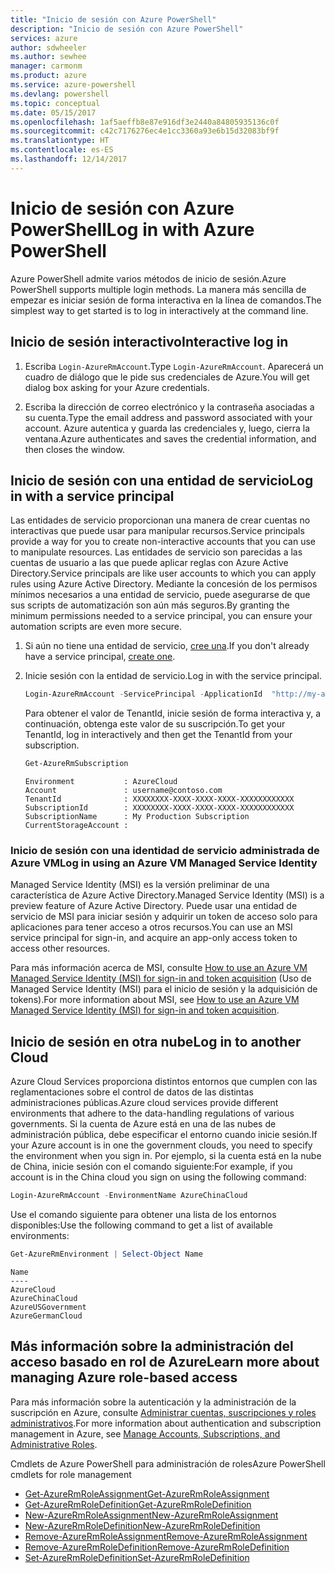 ```yaml
---
title: "Inicio de sesión con Azure PowerShell"
description: "Inicio de sesión con Azure PowerShell"
services: azure
author: sdwheeler
ms.author: sewhee
manager: carmonm
ms.product: azure
ms.service: azure-powershell
ms.devlang: powershell
ms.topic: conceptual
ms.date: 05/15/2017
ms.openlocfilehash: 1af5aeffb8e87e916df3e2440a84805935136c0f
ms.sourcegitcommit: c42c7176276ec4e1cc3360a93e6b15d32083bf9f
ms.translationtype: HT
ms.contentlocale: es-ES
ms.lasthandoff: 12/14/2017
---
```

# <a name="log-in-with-azure-powershell"></a><span data-ttu-id="88704-103">Inicio de sesión con Azure PowerShell</span><span class="sxs-lookup"><span data-stu-id="88704-103">Log in with Azure PowerShell</span></span>

<span data-ttu-id="88704-104">Azure PowerShell admite varios métodos de inicio de sesión.</span><span class="sxs-lookup"><span data-stu-id="88704-104">Azure PowerShell supports multiple login methods.</span></span> <span data-ttu-id="88704-105">La manera más sencilla de empezar es iniciar sesión de forma interactiva en la línea de comandos.</span><span class="sxs-lookup"><span data-stu-id="88704-105">The simplest way to get started is to log in interactively at the command line.</span></span>

## <a name="interactive-log-in"></a><span data-ttu-id="88704-106">Inicio de sesión interactivo</span><span class="sxs-lookup"><span data-stu-id="88704-106">Interactive log in</span></span>

1. <span data-ttu-id="88704-107">Escriba `Login-AzureRmAccount`.</span><span class="sxs-lookup"><span data-stu-id="88704-107">Type `Login-AzureRmAccount`.</span></span> <span data-ttu-id="88704-108">Aparecerá un cuadro de diálogo que le pide sus credenciales de Azure.</span><span class="sxs-lookup"><span data-stu-id="88704-108">You will get dialog box asking for your Azure credentials.</span></span>

2. <span data-ttu-id="88704-109">Escriba la dirección de correo electrónico y la contraseña asociadas a su cuenta.</span><span class="sxs-lookup"><span data-stu-id="88704-109">Type the email address and password associated with your account.</span></span> <span data-ttu-id="88704-110">Azure autentica y guarda las credenciales y, luego, cierra la ventana.</span><span class="sxs-lookup"><span data-stu-id="88704-110">Azure authenticates and saves the credential information, and then closes the window.</span></span>

## <a name="log-in-with-a-service-principal"></a><span data-ttu-id="88704-111">Inicio de sesión con una entidad de servicio</span><span class="sxs-lookup"><span data-stu-id="88704-111">Log in with a service principal</span></span>

<span data-ttu-id="88704-112">Las entidades de servicio proporcionan una manera de crear cuentas no interactivas que puede usar para manipular recursos.</span><span class="sxs-lookup"><span data-stu-id="88704-112">Service principals provide a way for you to create non-interactive accounts that you can use to manipulate resources.</span></span> <span data-ttu-id="88704-113">Las entidades de servicio son parecidas a las cuentas de usuario a las que puede aplicar reglas con Azure Active Directory.</span><span class="sxs-lookup"><span data-stu-id="88704-113">Service principals are like user accounts to which you can apply rules using Azure Active Directory.</span></span> <span data-ttu-id="88704-114">Mediante la concesión de los permisos mínimos necesarios a una entidad de servicio, puede asegurarse de que sus scripts de automatización son aún más seguros.</span><span class="sxs-lookup"><span data-stu-id="88704-114">By granting the minimum permissions needed to a service principal, you can ensure your automation scripts are even more secure.</span></span>

1. <span data-ttu-id="88704-115">Si aún no tiene una entidad de servicio, [cree una](create-azure-service-principal-azureps.md).</span><span class="sxs-lookup"><span data-stu-id="88704-115">If you don't already have a service principal, [create one](create-azure-service-principal-azureps.md).</span></span>

2. <span data-ttu-id="88704-116">Inicie sesión con la entidad de servicio.</span><span class="sxs-lookup"><span data-stu-id="88704-116">Log in with the service principal.</span></span>

    ```powershell
    Login-AzureRmAccount -ServicePrincipal -ApplicationId  "http://my-app" -Credential $pscredential -TenantId $tenantid
    ```

    <span data-ttu-id="88704-117">Para obtener el valor de TenantId, inicie sesión de forma interactiva y, a continuación, obtenga este valor de su suscripción.</span><span class="sxs-lookup"><span data-stu-id="88704-117">To get your TenantId, log in interactively and then get the TenantId from your subscription.</span></span>

    ```powershell
    Get-AzureRmSubscription
    ```

    ```
    Environment           : AzureCloud
    Account               : username@contoso.com
    TenantId              : XXXXXXXX-XXXX-XXXX-XXXX-XXXXXXXXXXXX
    SubscriptionId        : XXXXXXXX-XXXX-XXXX-XXXX-XXXXXXXXXXXX
    SubscriptionName      : My Production Subscription
    CurrentStorageAccount :
    ```

### <a name="log-in-using-an-azure-vm-managed-service-identity"></a><span data-ttu-id="88704-118">Inicio de sesión con una identidad de servicio administrada de Azure VM</span><span class="sxs-lookup"><span data-stu-id="88704-118">Log in using an Azure VM Managed Service Identity</span></span>

<span data-ttu-id="88704-119">Managed Service Identity (MSI) es la versión preliminar de una característica de Azure Active Directory.</span><span class="sxs-lookup"><span data-stu-id="88704-119">Managed Service Identity (MSI) is a preview feature of Azure Active Directory.</span></span> <span data-ttu-id="88704-120">Puede usar una entidad de servicio de MSI para iniciar sesión y adquirir un token de acceso solo para aplicaciones para tener acceso a otros recursos.</span><span class="sxs-lookup"><span data-stu-id="88704-120">You can use an MSI service principal for sign-in, and acquire an app-only access token to access other resources.</span></span>

<span data-ttu-id="88704-121">Para más información acerca de MSI, consulte [How to use an Azure VM Managed Service Identity (MSI) for sign-in and token acquisition](/azure/active-directory/msi-how-to-get-access-token-using-msi) (Uso de Managed Service Identity (MSI) para el inicio de sesión y la adquisición de tokens).</span><span class="sxs-lookup"><span data-stu-id="88704-121">For more information about MSI, see [How to use an Azure VM Managed Service Identity (MSI) for sign-in and token acquisition](/azure/active-directory/msi-how-to-get-access-token-using-msi).</span></span>

## <a name="log-in-to-another-cloud"></a><span data-ttu-id="88704-122">Inicio de sesión en otra nube</span><span class="sxs-lookup"><span data-stu-id="88704-122">Log in to another Cloud</span></span>

<span data-ttu-id="88704-123">Azure Cloud Services proporciona distintos entornos que cumplen con las reglamentaciones sobre el control de datos de las distintas administraciones públicas.</span><span class="sxs-lookup"><span data-stu-id="88704-123">Azure cloud services provide different environments that adhere to the data-handling regulations of various governments.</span></span> <span data-ttu-id="88704-124">Si la cuenta de Azure está en una de las nubes de administración pública, debe especificar el entorno cuando inicie sesión.</span><span class="sxs-lookup"><span data-stu-id="88704-124">If your Azure account is in one the government clouds, you need to specify the environment when you sign in.</span></span> <span data-ttu-id="88704-125">Por ejemplo, si la cuenta está en la nube de China, inicie sesión con el comando siguiente:</span><span class="sxs-lookup"><span data-stu-id="88704-125">For example, if you account is in the China cloud you sign on using the following command:</span></span>

```powershell
Login-AzureRmAccount -EnvironmentName AzureChinaCloud
```

<span data-ttu-id="88704-126">Use el comando siguiente para obtener una lista de los entornos disponibles:</span><span class="sxs-lookup"><span data-stu-id="88704-126">Use the following command to get a list of available environments:</span></span>

```powershell
Get-AzureRmEnvironment | Select-Object Name
```

```
Name
----
AzureCloud
AzureChinaCloud
AzureUSGovernment
AzureGermanCloud
```

## <a name="learn-more-about-managing-azure-role-based-access"></a><span data-ttu-id="88704-127">Más información sobre la administración del acceso basado en rol de Azure</span><span class="sxs-lookup"><span data-stu-id="88704-127">Learn more about managing Azure role-based access</span></span>

<span data-ttu-id="88704-128">Para más información sobre la autenticación y la administración de la suscripción en Azure, consulte [Administrar cuentas, suscripciones y roles administrativos](/azure/active-directory/role-based-access-control-configure).</span><span class="sxs-lookup"><span data-stu-id="88704-128">For more information about authentication and subscription management in Azure, see [Manage Accounts, Subscriptions, and Administrative Roles](/azure/active-directory/role-based-access-control-configure).</span></span>

<span data-ttu-id="88704-129">Cmdlets de Azure PowerShell para administración de roles</span><span class="sxs-lookup"><span data-stu-id="88704-129">Azure PowerShell cmdlets for role management</span></span>

* [<span data-ttu-id="88704-130">Get-AzureRmRoleAssignment</span><span class="sxs-lookup"><span data-stu-id="88704-130">Get-AzureRmRoleAssignment</span></span>](/powershell/module/AzureRM.Resources/Get-AzureRmRoleAssignment)
* [<span data-ttu-id="88704-131">Get-AzureRmRoleDefinition</span><span class="sxs-lookup"><span data-stu-id="88704-131">Get-AzureRmRoleDefinition</span></span>](/powershell/module/AzureRM.Resources/Get-AzureRmRoleDefinition)
* [<span data-ttu-id="88704-132">New-AzureRmRoleAssignment</span><span class="sxs-lookup"><span data-stu-id="88704-132">New-AzureRmRoleAssignment</span></span>](/powershell/module/AzureRM.Resources/New-AzureRmRoleAssignment)
* [<span data-ttu-id="88704-133">New-AzureRmRoleDefinition</span><span class="sxs-lookup"><span data-stu-id="88704-133">New-AzureRmRoleDefinition</span></span>](/powershell/module/AzureRM.Resources/New-AzureRmRoleDefinition)
* [<span data-ttu-id="88704-134">Remove-AzureRmRoleAssignment</span><span class="sxs-lookup"><span data-stu-id="88704-134">Remove-AzureRmRoleAssignment</span></span>](/powershell/module/AzureRM.Resources/Remove-AzureRmRoleAssignment)
* [<span data-ttu-id="88704-135">Remove-AzureRmRoleDefinition</span><span class="sxs-lookup"><span data-stu-id="88704-135">Remove-AzureRmRoleDefinition</span></span>](/powershell/module/AzureRM.Resources/Remove-AzureRmRoleDefinition)
* [<span data-ttu-id="88704-136">Set-AzureRmRoleDefinition</span><span class="sxs-lookup"><span data-stu-id="88704-136">Set-AzureRmRoleDefinition</span></span>](/powershell/moduel/AzureRM.Resources/Set-AzureRmRoleDefinition)
